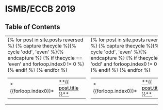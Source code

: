 # ISMB/ECCB 2019

## Table of Contents

<table>
  <tr>
    <td>
        <table>
            {% for post in site.posts reversed %}
            {% capture thecycle %}{% cycle 'odd', 'even' %}{% endcapture %}
            {% if thecycle == 'even' and forloop.index0 != 0 %}
            <tr>
                <td>*{{forloop.index0}}*</td>
                <td><a href="{{site.url}}/#/{{forloop.index0}}">**{{ post.title }}**</a><td>
            </tr>
            {% endif %}
            {% endfor %}
        </table>
    </td>
    <td>
         <table>
            {% for post in site.posts reversed %}
            {% capture thecycle %}{% cycle 'odd', 'even' %}{% endcapture %}
            {% if thecycle == 'odd' and forloop.index0 != 0 %}
            <tr>
                <td>*{{forloop.index0}}*</td>
                <td><a href="{{site.url}}/#/{{forloop.index0}}">**{{ post.title }}**</a><td>
            </tr>
            {% endif %}
            {% endfor %}
        </table>
    </td>
  </tr>
</table>

